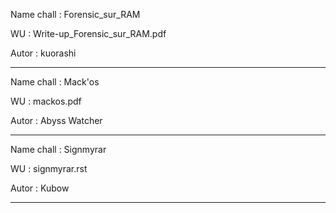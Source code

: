 Name chall : Forensic_sur_RAM

WU : Write-up_Forensic_sur_RAM.pdf

Autor : kuorashi

--------------------------
Name chall : Mack'os

WU : mackos.pdf

Autor : Abyss Watcher

--------------------------
Name chall : Signmyrar

WU : signmyrar.rst

Autor : Kubow

--------------------------
